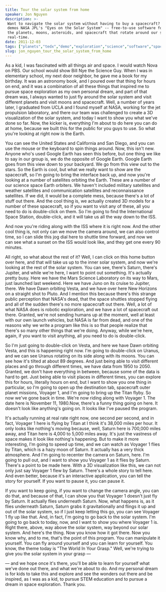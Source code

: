 ```yaml
---
title: Tour the solar system from home
speaker: Jon Nguyen
description: >-
 Want to navigate the solar system without having to buy a spacecraft? Jon Nguyen
 demos NASA JPL's "Eyes on the Solar System" -- free-to-use software for exploring
 the planets, moons, asteroids, and spacecraft that rotate around our sun in
 real-time.
date: 2011-12-03
tags: ["planets","tedx","demo","exploration","science","software","space","technology","cosmos","visualizations","astronomy","moon","computers","nasa","solar-system"]
slug: jon_nguyen_tour_the_solar_system_from_home
---
```


As a kid, I was fascinated with all things air and space. I would watch Nova on PBS. Our
school would show Bill Nye the Science Guy. When I was in elementary school, my next door
neighbor, he gave me a book for my birthday. It was an astronomy book, and I poured over
that thing for hours on end, and it was a combination of all these things that inspired me
to pursue space exploration as my own personal dream, and part of that dream was, I always
wanted to just fly around the solar system and visit different planets and visit moons and
spacecraft. Well, a number of years later, I graduated from UCLA and I found myself at
NASA, working for the jet propulsion laboratory, and there our team was challenged to
create a 3D visualization of the solar system, and today I want to show you what we've
done so far. Now, the kicker is, everything I'm about to do here you can do at home,
because we built this for the public for you guys to use. So what you're looking at right
now is the Earth.

You can see the United States and California and San Diego, and you can use the mouse or
the keyboard to spin things around. Now, this isn't new. Anyone who's used Google Earth has
seen this before, but one thing we like to say in our group is, we do the opposite of
Google Earth. Google Earth goes from this view down to your backyard. We go from this view
out to the stars. So the Earth is cool, but what we really want to show are the
spacecraft, so I'm going to bring the interface back up, and now you're looking at a
number of satellites orbiting the Earth. These are a number of our science space Earth
orbiters. We haven't included military satellites and weather satellites and communication
satellites and reconnaissance satellites. If we did, it would be a complete mess, because
there's a lot of stuff out there. And the cool thing is, we actually created 3D models for
a number of these spacecraft, so if you want to visit any of these, all you need to do is
double-click on them. So I'm going to find the International Space Station, double-click,
and it will take us all the way down to the ISS.

And now you're riding along with the ISS where it is right now. And the other cool thing
is, not only can we move the camera around, we can also control time, so I can slide this
jog dial here to shuttle time forward, and now we can see what a sunset on the ISS would
look like, and they get one every 90 minutes. 

All right, so what about the rest of it? Well, I can click on this home button over here,
and that will take us up to the inner solar system, and now we're looking at the rest of
the solar system. You can see, there's Saturn, there's Jupiter, and while we're here, I
want to point out something. It's actually pretty busy. Here we have the Mars Science
Laboratory on its way to Mars, just launched last weekend. Here we have Juno on its cruise
to Jupiter, there. We have Dawn orbiting Vesta, and we have over here New Horizons on a
straight shot to Pluto. And I mention this because there's this strange public perception
that NASA's dead, that the space shuttles stopped flying and all of the sudden there's no
more spacecraft out there. Well, a lot of what NASA does is robotic exploration, and we
have a lot of spacecraft out there. Granted, we're not sending humans up at the moment,
well at least with our own launch vehicles, but NASA is far from dead, and one of the
reasons why we write a program like this is so that people realize that there's so many
other things that we're doing. Anyway, while we're here, again, if you want to visit
anything, all you need to do is double-click.

So I'm just going to double-click on Vesta, and here we have Dawn orbiting Vesta, and this
is happening right now. I'm going to double-click on Uranus, and we can see Uranus
rotating on its side along with its moons. You can see how it's tilted at about 89
degrees. And just being able to visit different places and go through different times, we
have data from 1950 to 2050. Granted, we don't have everything in between, because some of
the data is hard to get. Just being able to visit places in different times, you can
explore this for hours, literally hours on end, but I want to show you one thing in
particular, so I'm going to open up the destination tab, spacecraft outer planet missions,
Voyager 1, and I'm going to bring up the Titan flyby. So now we've gone back in time.
We're now riding along with Voyager 1. The date here is November 11, 1980.Now, there's a
funny thing going on here. It doesn't look like anything's going on. It looks like I've
paused the program.

It's actually running at real rate right now, one second per second, and in fact, Voyager
1 here is flying by Titan at I think it's 38,000 miles per hour. It only looks like
nothing's moving because, well, Saturn here is 700,000 miles away, and Titan here is 4,000
to 5,000 miles away. It's just the vastness of space makes it look like nothing's
happening. But to make it more interesting, I'm going to speed up time, and we can watch as
Voyager 1 flies by Titan, which is a hazy moon of Saturn. It actually has a very thick
atmosphere. And I'm going to recenter the camera on Saturn, here. I'm going to pull out,
and I want to show you Voyager 1 as it flies by Saturn. There's a point to be made here.
With a 3D visualization like this, we can not only just say Voyager 1 flew by Saturn.
There's a whole story to tell here. And even better, because it's an interactive
application, you can tell the story for yourself. If you want to pause it, you can pause
it.

If you want to keep going, if you want to change the camera angle, you can do that, and
because of that, I can show you that Voyager 1 doesn't just fly by Saturn. It actually
flies underneath Saturn. Now, what happens is, as it flies underneath Saturn, Saturn grabs
it gravitationally and flings it up and out of the solar system, so if I just keep letting
this go, you can see Voyager 1 fly up like that. And, in fact, I'm going to go back to the
solar system. I'm going to go back to today, now, and I want to show you where Voyager 1
is. Right there, above, way above the solar system, way beyond our solar system. And here's
the thing. Now you know how it got there. Now you know why, and to me, that's the point of
this program. You can manipulate it yourself. You can fly around yourself and you can
learn for yourself. You know, the theme today is "The World In Your Grasp." Well, we're
trying to give you the solar system in your grasp — 

— and we hope once it's there, you'll be able to learn for yourself what we've done out
there, and what we're about to do. And my personal dream is for kids to take this and
explore and see the wonders out there and be inspired, as I was as a kid, to pursue STEM
education and to pursue a dream in space exploration. Thank you. 

<!--
ad_duration=3.33
comment_count=65
event="TEDxSanDiego"
external_start_time=0
intro_duration=11.82
is_subtitle_required="False"
is_talk_featured="True"
language="en"
language_swap="False"
native_language="en"
number_of_related_talks=6
number_of_speakers=1
number_of_subtitled_videos=27
number_of_tags=15
number_of_talk_download_languages=28
number_of_talk_more_resources=0
number_of_talk_recommendations=0
number_of_talks_take_actions=0
post_ad_duration=0.83
published_timestamp="2012-06-23 14:04:45"
recording_date="2011-12-03"
speaker_description="Engineer"
speaker_is_published=1
speaker_name="Jon Nguyen"
talk_name="Tour the solar system from home"
talks_tags=["planets","tedx","demo","exploration","science","software","space","technology","cosmos","visualizations","astronomy","moon","computers","nasa","solar-system"]
url_audio="https://download.ted.com/talks/JonNguyen_2011X.mp3?apikey=acme-roadrunner"
url_photo_speaker="https://pe.tedcdn.com/images/ted/7861a35dc0574b80591b106be0b7f991396a8833_254x191.jpg"
url_photo_talk="https://pe.tedcdn.com/images/ted/767899eeb4dfd803b24d1f3c8f837702abae9208_800x600.jpg"
url_webpage="https://www.ted.com/talks/jon_nguyen_tour_the_solar_system_from_home"
video_type_name="TEDx Talk"
-->